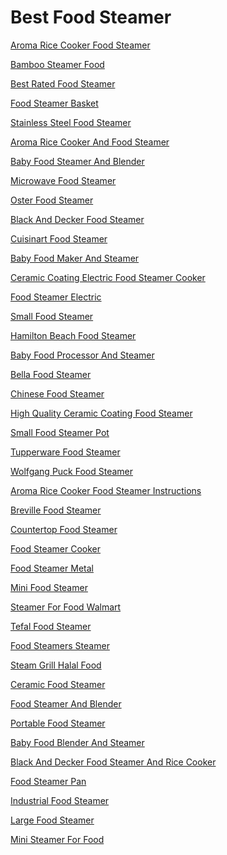 <h1>Best Food Steamer</h1><p><a href="post/aroma-rice-cooker-food-steamer.md">Aroma Rice Cooker Food Steamer</a></p>
<p><a href="post/bamboo-steamer-food.md">Bamboo Steamer Food</a></p>
<p><a href="post/best-rated-food-steamer.md">Best Rated Food Steamer</a></p>
<p><a href="post/food-steamer-basket.md">Food Steamer Basket</a></p>
<p><a href="post/stainless-steel-food-steamer.md">Stainless Steel Food Steamer</a></p>
<p><a href="post/aroma-rice-cooker-and-food-steamer.md">Aroma Rice Cooker And Food Steamer</a></p>
<p><a href="post/baby-food-steamer-and-blender.md">Baby Food Steamer And Blender</a></p>
<p><a href="post/microwave-food-steamer.md">Microwave Food Steamer</a></p>
<p><a href="post/oster-food-steamer.md">Oster Food Steamer</a></p>
<p><a href="post/black-and-decker-food-steamer.md">Black And Decker Food Steamer</a></p>
<p><a href="post/cuisinart-food-steamer.md">Cuisinart Food Steamer</a></p>
<p><a href="post/baby-food-maker-and-steamer.md">Baby Food Maker And Steamer</a></p>
<p><a href="post/ceramic-coating-electric-food-steamer-cooker.md">Ceramic Coating Electric Food Steamer Cooker</a></p>
<p><a href="post/food-steamer-electric.md">Food Steamer Electric</a></p>
<p><a href="post/small-food-steamer.md">Small Food Steamer</a></p>
<p><a href="post/hamilton-beach-food-steamer.md">Hamilton Beach Food Steamer</a></p>
<p><a href="post/baby-food-processor-and-steamer.md">Baby Food Processor And Steamer</a></p>
<p><a href="post/bella-food-steamer.md">Bella Food Steamer</a></p>
<p><a href="post/chinese-food-steamer.md">Chinese Food Steamer</a></p>
<p><a href="post/high-quality-ceramic-coating-food-steamer.md">High Quality Ceramic Coating Food Steamer</a></p>
<p><a href="post/small-food-steamer-pot.md">Small Food Steamer Pot</a></p>
<p><a href="post/tupperware-food-steamer.md">Tupperware Food Steamer</a></p>
<p><a href="post/wolfgang-puck-food-steamer.md">Wolfgang Puck Food Steamer</a></p>
<p><a href="post/aroma-rice-cooker-food-steamer-instructions.md">Aroma Rice Cooker Food Steamer Instructions</a></p>
<p><a href="post/breville-food-steamer.md">Breville Food Steamer</a></p>
<p><a href="post/countertop-food-steamer.md">Countertop Food Steamer</a></p>
<p><a href="post/food-steamer-cooker.md">Food Steamer Cooker</a></p>
<p><a href="post/food-steamer-metal.md">Food Steamer Metal</a></p>
<p><a href="post/mini-food-steamer.md">Mini Food Steamer</a></p>
<p><a href="post/steamer-for-food-walmart.md">Steamer For Food Walmart</a></p>
<p><a href="post/tefal-food-steamer.md">Tefal Food Steamer</a></p>
<p><a href="post/food-steamers-steamer.md">Food Steamers Steamer</a></p>
<p><a href="post/steam-grill-halal-food.md">Steam Grill Halal Food</a></p>
<p><a href="post/ceramic-food-steamer.md">Ceramic Food Steamer</a></p>
<p><a href="post/food-steamer-and-blender.md">Food Steamer And Blender</a></p>
<p><a href="post/portable-food-steamer.md">Portable Food Steamer</a></p>
<p><a href="post/baby-food-blender-and-steamer.md">Baby Food Blender And Steamer</a></p>
<p><a href="post/black-and-decker-food-steamer-and-rice-cooker.md">Black And Decker Food Steamer And Rice Cooker</a></p>
<p><a href="post/food-steamer-pan.md">Food Steamer Pan</a></p>
<p><a href="post/industrial-food-steamer.md">Industrial Food Steamer</a></p>
<p><a href="post/large-food-steamer.md">Large Food Steamer</a></p>
<p><a href="post/mini-steamer-for-food.md">Mini Steamer For Food</a></p>
